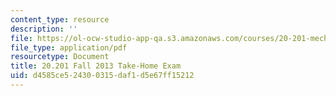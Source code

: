 ```yaml
---
content_type: resource
description: ''
file: https://ol-ocw-studio-app-qa.s3.amazonaws.com/courses/20-201-mechanisms-of-drug-actions-fall-2013/d4585ce524300315daf1d5e67ff15212_MIT20_201F13_SoluQueston2.pdf
file_type: application/pdf
resourcetype: Document
title: 20.201 Fall 2013 Take-Home Exam
uid: d4585ce5-2430-0315-daf1-d5e67ff15212
---
```

